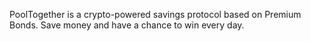 PoolTogether is a crypto-powered savings protocol based on Premium Bonds. Save money and have a chance to win every day.
